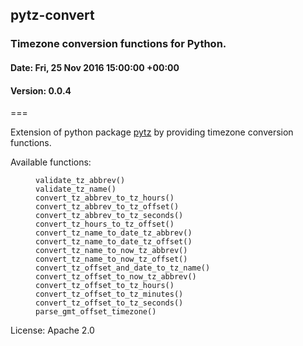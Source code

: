 <h2>pytz-convert</h2>
<h3>Timezone conversion functions for Python.</h3>
<h4>Date: Fri, 25 Nov 2016 15:00:00 +00:00</h4>
<h4>Version: 0.0.4</h4>
===

Extension of python package <a href="https://pypi.python.org/pypi/pytz/" target="_blank">pytz</a> by providing timezone conversion functions.

Available functions:

<dl>
<dt></dt>
<dd><code>validate_tz_abbrev()</code></dd>

<dt></dt>
<dd><code>validate_tz_name()</code></dd>

<dt></dt>
<dd><code>convert_tz_abbrev_to_tz_hours()</code></dd>
<dt></dt>
<dd><code>convert_tz_abbrev_to_tz_offset()</code></dd>
<dt></dt>
<dd><code>convert_tz_abbrev_to_tz_seconds()</code></dd>

<dt></dt>
<dd><code>convert_tz_hours_to_tz_offset()</code></dd>

<dt></dt>
<dd><code>convert_tz_name_to_date_tz_abbrev()</code></dd>
<dt></dt>
<dd><code>convert_tz_name_to_date_tz_offset()</code></dd>

<dt></dt>
<dd><code>convert_tz_name_to_now_tz_abbrev()</code></dd>
<dt></dt>
<dd><code>convert_tz_name_to_now_tz_offset()</code></dd>


<dt></dt>
<dd><code>convert_tz_offset_and_date_to_tz_name()</code></dd>
<dt></dt>
<dd><code>convert_tz_offset_to_now_tz_abbrev()</code></dd>

<dt></dt>
<dd><code>convert_tz_offset_to_tz_hours()</code></dd>
<dt></dt>
<dd><code>convert_tz_offset_to_tz_minutes()</code></dd>
<dt></dt>
<dd><code>convert_tz_offset_to_tz_seconds()</code></dd>
<dt></dt>
<dd><code>parse_gmt_offset_timezone()</code></dd>
</dl>


License: Apache 2.0